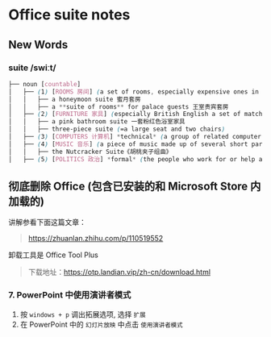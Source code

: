 # Office suite notes

## New Words

### suite /swiːt/
```css
├── noun [countable]
│   ├── (1) [ROOMS 房间] (a set of rooms, especially expensive ones in a hotel) 套房〔尤指酒店豪华套房〕:
│   │   ├── a honeymoon suite 蜜月套房
│   │   ├── a **suite of rooms** for palace guests 王室贵宾套房
│   ├── (2) [FURNITURE 家具] (especially British English a set of matching furniture for a room) 一套家具:
│   │   ├── a pink bathroom suite 一套粉红色浴室家具
│   │   ├── three-piece suite (=a large seat and two chairs)
│   ├── (3) [COMPUTERS 计算机] *technical* (a group of related computer programs) 套件
│   ├── (4) [MUSIC 音乐] (a piece of music made up of several short parts) 组曲:
│   │   ├── the Nutcracker Suite《胡桃夹子组曲》
│   ├── (5) [POLITICS 政治] *formal* (the people who work for or help an important person)〔要人的〕一批随员[随从] SYN  retinue
```






## 彻底删除 Office (包含已安装的和 Microsoft Store 内加载的)

讲解参看下面这篇文章：

> https://zhuanlan.zhihu.com/p/110519552

卸载工具是 Office Tool Plus

> 下载地址：https://otp.landian.vip/zh-cn/download.html



### 7. PowerPoint 中使用演讲者模式
1. 按 `windows + p` 调出拓展选项, 选择 `扩展`
1. 在 PowerPoint 中的 `幻灯片放映` 中点击 `使用演讲者模式` 
